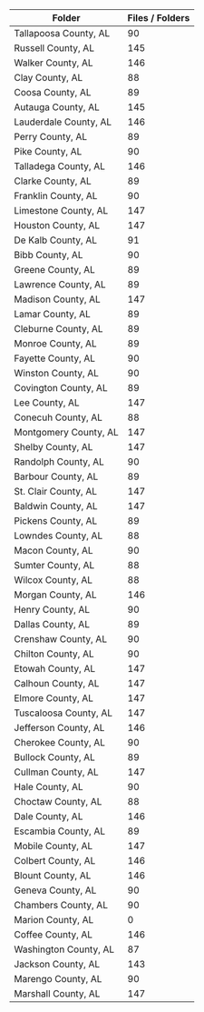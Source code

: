 | Folder                |   Files / Folders |
|-----------------------|-------------------|
| Tallapoosa County, AL |                90 |
| Russell County, AL    |               145 |
| Walker County, AL     |               146 |
| Clay County, AL       |                88 |
| Coosa County, AL      |                89 |
| Autauga County, AL    |               145 |
| Lauderdale County, AL |               146 |
| Perry County, AL      |                89 |
| Pike County, AL       |                90 |
| Talladega County, AL  |               146 |
| Clarke County, AL     |                89 |
| Franklin County, AL   |                90 |
| Limestone County, AL  |               147 |
| Houston County, AL    |               147 |
| De Kalb County, AL    |                91 |
| Bibb County, AL       |                90 |
| Greene County, AL     |                89 |
| Lawrence County, AL   |                89 |
| Madison County, AL    |               147 |
| Lamar County, AL      |                89 |
| Cleburne County, AL   |                89 |
| Monroe County, AL     |                89 |
| Fayette County, AL    |                90 |
| Winston County, AL    |                90 |
| Covington County, AL  |                89 |
| Lee County, AL        |               147 |
| Conecuh County, AL    |                88 |
| Montgomery County, AL |               147 |
| Shelby County, AL     |               147 |
| Randolph County, AL   |                90 |
| Barbour County, AL    |                89 |
| St. Clair County, AL  |               147 |
| Baldwin County, AL    |               147 |
| Pickens County, AL    |                89 |
| Lowndes County, AL    |                88 |
| Macon County, AL      |                90 |
| Sumter County, AL     |                88 |
| Wilcox County, AL     |                88 |
| Morgan County, AL     |               146 |
| Henry County, AL      |                90 |
| Dallas County, AL     |                89 |
| Crenshaw County, AL   |                90 |
| Chilton County, AL    |                90 |
| Etowah County, AL     |               147 |
| Calhoun County, AL    |               147 |
| Elmore County, AL     |               147 |
| Tuscaloosa County, AL |               147 |
| Jefferson County, AL  |               146 |
| Cherokee County, AL   |                90 |
| Bullock County, AL    |                89 |
| Cullman County, AL    |               147 |
| Hale County, AL       |                90 |
| Choctaw County, AL    |                88 |
| Dale County, AL       |               146 |
| Escambia County, AL   |                89 |
| Mobile County, AL     |               147 |
| Colbert County, AL    |               146 |
| Blount County, AL     |               146 |
| Geneva County, AL     |                90 |
| Chambers County, AL   |                90 |
| Marion County, AL     |                 0 |
| Coffee County, AL     |               146 |
| Washington County, AL |                87 |
| Jackson County, AL    |               143 |
| Marengo County, AL    |                90 |
| Marshall County, AL   |               147 |